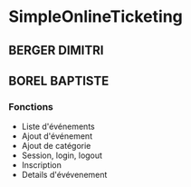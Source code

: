 # SimpleOnlineTicketing

## BERGER DIMITRI
## BOREL BAPTISTE

### Fonctions

* Liste d'événements
* Ajout d'événement
* Ajout de catégorie
* Session, login, logout
* Inscription
* Details d'évévenement
